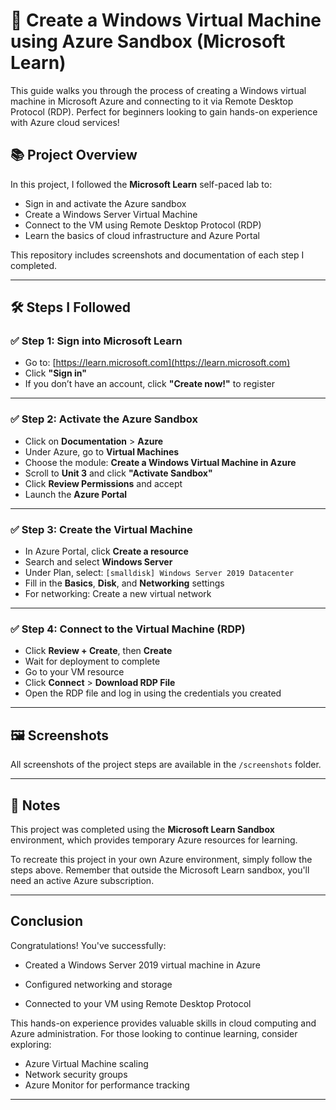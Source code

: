 # 🚀 Create a Windows Virtual Machine using Azure Sandbox (Microsoft Learn)

This guide walks you through the process of creating a Windows virtual machine in Microsoft Azure and connecting to it via Remote Desktop Protocol (RDP). Perfect for beginners looking to gain hands-on experience with Azure cloud services!

## 📚 Project Overview

In this project, I followed the **Microsoft Learn** self-paced lab to:

- Sign in and activate the Azure sandbox
- Create a Windows Server Virtual Machine
- Connect to the VM using Remote Desktop Protocol (RDP)
- Learn the basics of cloud infrastructure and Azure Portal

This repository includes screenshots and documentation of each step I completed.

---

## 🛠️ Steps I Followed

### ✅ Step 1: Sign into Microsoft Learn

- Go to: [https://learn.microsoft.com](https://learn.microsoft.com)
- Click **"Sign in"**
- If you don’t have an account, click **"Create now!"** to register

---

### ✅ Step 2: Activate the Azure Sandbox

- Click on **Documentation** > **Azure**
- Under Azure, go to **Virtual Machines**
- Choose the module: **Create a Windows Virtual Machine in Azure**
- Scroll to **Unit 3** and click **"Activate Sandbox"**
- Click **Review Permissions** and accept
- Launch the **Azure Portal**

---

### ✅ Step 3: Create the Virtual Machine

- In Azure Portal, click **Create a resource**
- Search and select **Windows Server**
- Under Plan, select: `[smalldisk] Windows Server 2019 Datacenter`
- Fill in the **Basics**, **Disk**, and **Networking** settings
- For networking: Create a new virtual network

---

### ✅ Step 4: Connect to the Virtual Machine (RDP)

- Click **Review + Create**, then **Create**
- Wait for deployment to complete
- Go to your VM resource
- Click **Connect** > **Download RDP File**
- Open the RDP file and log in using the credentials you created

---

## 🖼️ Screenshots

All screenshots of the project steps are available in the `/screenshots` folder.

---

## 🔐 Notes

This project was completed using the **Microsoft Learn Sandbox** environment, which provides temporary Azure resources for learning.

To recreate this project in your own Azure environment, simply follow the steps above. Remember that outside the Microsoft Learn sandbox, you'll need an active Azure subscription.

---

##  Conclusion

Congratulations! You've successfully:

-  Created a Windows Server 2019 virtual machine in Azure

-  Configured networking and storage

-  Connected to your VM using Remote Desktop Protocol

This hands-on experience provides valuable skills in cloud computing and Azure administration. For those looking to continue learning, consider exploring:

-  Azure Virtual Machine scaling
-  Network security groups
-  Azure Monitor for performance tracking

---


